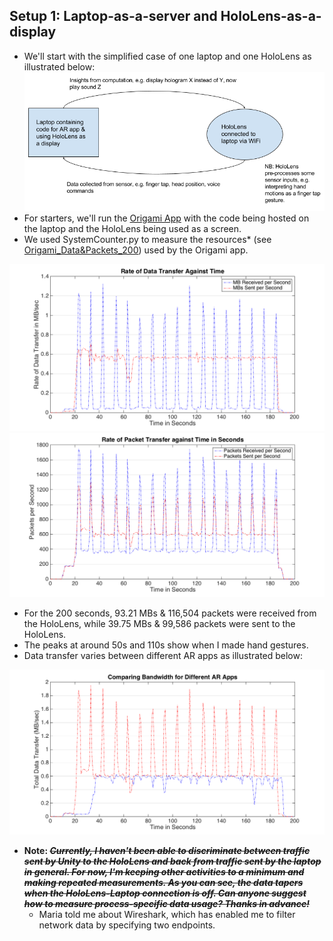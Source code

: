 ## Setup 1: Laptop-as-a-server and HoloLens-as-a-display
* We'll start with the simplified case of one laptop and one HoloLens as illustrated below:
![AR without Fog](https://github.com/dchege711/Augmented_Reality/blob/master/Images/AR%20Without%20Fog.png)
* For starters, we'll run the [Origami App](https://github.com/dchege711/Augmented_Reality/tree/master/Unity_Tutorials/Origami) with the code being hosted on the laptop and the HoloLens being used as a screen.
* We used SystemCounter.py to measure the resources\* (see [Origami_Data&Packets_200](https://github.com/dchege711/Augmented_Reality/blob/master/Quantitative_Research/Origami_Data&Packets_200.txt)) used by the Origami app.

![Origami_DataVsTime](https://github.com/dchege711/Augmented_Reality/blob/master/Images/Origami_DataVsTime.png)
![Origami_PacketsVsTime](https://github.com/dchege711/Augmented_Reality/blob/master/Images/Origami_PacketsVsTime.png)
* For the 200 seconds, 93.21 MBs & 116,504 packets were received from the HoloLens, while 39.75 MBs &	99,586 packets were sent to the HoloLens.
* The peaks at around 50s and 110s show when I made hand gestures.
* Data transfer varies between different AR apps as illustrated below:

![Compare_Data_Rates](https://github.com/dchege711/Augmented_Reality/blob/master/Images/Static_Cube_vs_Origami.png)

* **Note: ~~*Currently, I haven't been able to discriminate between traffic sent by Unity to the HoloLens and back from traffic sent by the laptop in general. For now, I'm keeping other activities to a minimum and making repeated measurements. As you can see, the data tapers when the HoloLens-Laptop connection is off. Can anyone suggest how to measure process-specific data usage? Thanks in advance!*~~**
    * Maria told me about Wireshark, which has enabled me to filter network data by specifying two endpoints.
